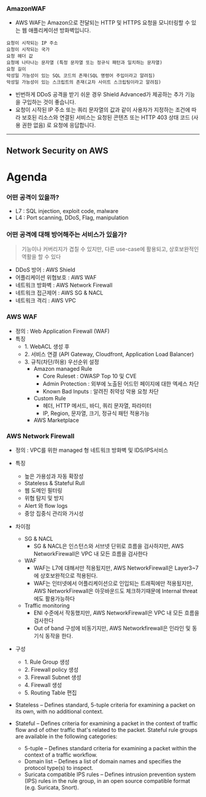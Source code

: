 
### AmazonWAF

- AWS WAF는 Amazon으로 전달되는 HTTP 및 HTTPS 요청을 모니터링할 수 있는 웹 애플리케이션 방화벽입니다.
```
요청이 시작되는 IP 주소
요청이 시작되는 국가
요청 헤더 값
요청에 나타나는 문자열 (특정 문자열 또는 정규식 패턴과 일치하는 문자열)
요청 길이
악성일 가능성이 있는 SQL 코드의 존재(SQL 명령어 주입이라고 알려짐)
악성일 가능성이 있는 스크립트의 존재(교차 사이트 스크립팅이라고 알려짐)
```
- 빈번하게 DDoS 공격을 받기 쉬운 경우 Shield Advanced가 제공하는 추가 기능을 구입하는 것이 좋습니다.
- 요청이 시작된 IP 주소 또는 쿼리 문자열의 값과 같이 사용자가 지정하는 조건에 따라 보호된 리소스와 연결된 서비스는 요청된 콘텐츠 또는 HTTP 403 상태 코드 (사용 권한 없음) 로 요청에 응답합니다.

---

## Network Security on AWS

# Agenda

### 어떤 공격이 있을까?
- L7 : SQL injection, exploit code, malware
- L4 : Port scanning, DDoS, Flag, manipulation

### 어떤 공격에 대해 방어해주는 서비스가 있을가?
> 기능이나 커버리지가 겹칠 수 있지만, 다른 use-case에 활용되고, 상호보완적인 역활을 할 수 있다

- DDoS 방어 : AWS Shield
- 어플리케이션 위협보호 : AWS WAF
- 네트워크 방화벽 : AWS Network Firewall
- 네트워크 접근제어 : AWS SG & NACL
- 네트워크 격리 : AWS VPC

### AWS WAF
- 정의 : Web Application Firewall (WAF)
- 특징
    - 1\. WebACL 생성 후 
    - 2\. 서비스 연결 (API Gateway, Cloudfront, Application Load Balancer)
    - 3\. 규칙(차단/허용) 우선순위 설정
        - Amazon managed Rule
            - Core Ruleset : OWASP Top 10 및 CVE
            - Admin Protection : 외부에 노출된 어드민 페이지에 대한 엑세스 차단
            - Known Bad Inputs : 알려진 취약성 악용 요청 차단
        - Custom Rule
            - 헤더, HTTP 메서드, 바디, 쿼리 문자열, 파라미터
            - IP, Region, 문자열, 크기, 정규식 패턴 적용가능
        - AWS Marketplace

### AWS Network Firewall
- 정의 : VPC를 위한 managed 형 네트워크 방화벽 및 IDS/IPS서비스
- 특징
    - 높은 가용성과 자동 확장성
    - Stateless & Stateful Rull
    - 웹 도메인 필터링
    - 위협 탐지 및 방지
    - Alert 와 flow logs
    - 중앙 집중식 관리와 가시성
- 차이점
    - SG & NACL
        - SG & NACL은 인스턴스와 서브넷 단위로 흐름을 검사하지만, AWS NetworkFirewall은 VPC 내 모든 흐름을 검사한다
    - WAF
        - WAF는 L7에 대해서만 적용됬지만, AWS NetworkFirewall은 Layer3~7에 상호보완적으로 적용된다.
        - WAF는 인터넷에서 어플리케이션으로 인입되는 트래픽에만 적용됬지만, AWS NetworkFirewall은 아웃바운드도 체크하기때문에 Internal threat 에도 활용가능하다
    - Traffic monitoring
        - ENI 수준에서 작동했지만, AWS NetworkFirewall은 VPC 내 모든 흐름을 검사한다
        - Out of band 구성에 비동기지만, AWS Networkfirewall은 인라인 및 동기식 동작을 한다.
- 구성
    - 1\. Rule Group 생성
    - 2\. Firewall policy 생성
    - 3\. Firewall Subnet 생성
    - 4\. Firewall 생성
    - 5\. Routing Table 편집

- Stateless – Defines standard, 5-tuple criteria for examining a packet on its own, with no additional context.
- Stateful – Defines criteria for examining a packet in the context of traffic flow and of other traffic that's related to the packet. Stateful rule groups are available in the following categories:
    - 5-tuple – Defines standard criteria for examining a packet within the context of a traffic workflow.
    - Domain list – Defines a list of domain names and specifies the protocol type(s) to inspect.
    - Suricata compatible IPS rules – Defines intrusion prevention system (IPS) rules in the rule group, in an open source compatible format (e.g. Suricata, Snort).